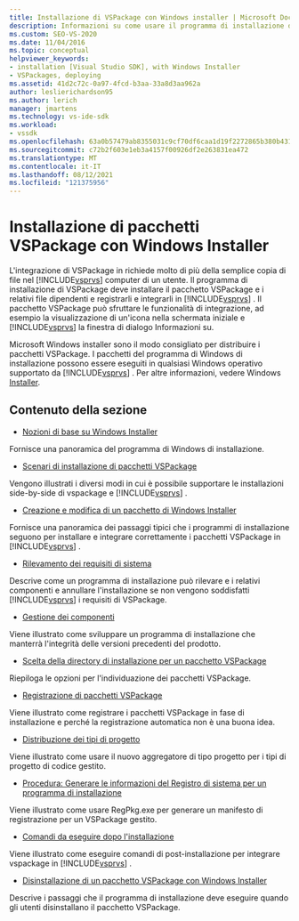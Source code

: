 ```yaml
---
title: Installazione di VSPackage con Windows installer | Microsoft Docs
description: Informazioni su come usare il programma di installazione di Microsoft Windows per installare un pacchetto VSPackage e i relativi file dipendenti e registrarli e integrarli in Visual Studio.
ms.custom: SEO-VS-2020
ms.date: 11/04/2016
ms.topic: conceptual
helpviewer_keywords:
- installation [Visual Studio SDK], with Windows Installer
- VSPackages, deploying
ms.assetid: 41d2c72c-0a97-4fcd-b3aa-33a8d3aa962a
author: leslierichardson95
ms.author: lerich
manager: jmartens
ms.technology: vs-ide-sdk
ms.workload:
- vssdk
ms.openlocfilehash: 63a0b57479ab8355031c9cf70df6caa1d19f2272865b380b431895dc856a4499
ms.sourcegitcommit: c72b2f603e1eb3a4157f00926df2e263831ea472
ms.translationtype: MT
ms.contentlocale: it-IT
ms.lasthandoff: 08/12/2021
ms.locfileid: "121375956"
---
```

# <a name="installing-vspackages-with-windows-installer"></a>Installazione di pacchetti VSPackage con Windows Installer
L'integrazione di VSPackage in richiede molto di più della semplice copia di file nel [!INCLUDE[vsprvs](../../code-quality/includes/vsprvs_md.md)] computer di un utente. Il programma di installazione di VSPackage deve installare il pacchetto VSPackage e i relativi file dipendenti e registrarli e integrarli in [!INCLUDE[vsprvs](../../code-quality/includes/vsprvs_md.md)] . Il pacchetto VSPackage può sfruttare le funzionalità di integrazione, ad esempio la visualizzazione di un'icona nella schermata iniziale e [!INCLUDE[vsprvs](../../code-quality/includes/vsprvs_md.md)] la finestra di dialogo Informazioni su.

 Microsoft Windows installer sono il modo consigliato per distribuire i pacchetti VSPackage. I pacchetti del programma di Windows di installazione possono essere eseguiti in qualsiasi Windows operativo supportato da [!INCLUDE[vsprvs](../../code-quality/includes/vsprvs_md.md)] . Per altre informazioni, vedere Windows [Installer](/previous-versions/2kt85ked(v=vs.120)).

## <a name="in-this-section"></a>Contenuto della sezione
- [Nozioni di base su Windows Installer](../../extensibility/internals/windows-installer-basics.md)

 Fornisce una panoramica del programma di Windows di installazione.

- [Scenari di installazione di pacchetti VSPackage](../../extensibility/internals/vspackage-setup-scenarios.md)

 Vengono illustrati i diversi modi in cui è possibile supportare le installazioni side-by-side di vspackage e [!INCLUDE[vsprvs](../../code-quality/includes/vsprvs_md.md)] .

- [Creazione e modifica di un pacchetto di Windows Installer](../../extensibility/internals/authoring-a-windows-installer-package.md)

 Fornisce una panoramica dei passaggi tipici che i programmi di installazione seguono per installare e integrare correttamente i pacchetti VSPackage in [!INCLUDE[vsprvs](../../code-quality/includes/vsprvs_md.md)] .

- [Rilevamento dei requisiti di sistema](../../extensibility/internals/detecting-system-requirements.md)

 Descrive come un programma di installazione può rilevare e i relativi componenti e annullare l'installazione se non vengono soddisfatti [!INCLUDE[vsprvs](../../code-quality/includes/vsprvs_md.md)] i requisiti di VSPackage.

- [Gestione dei componenti](../../extensibility/internals/component-management.md)

 Viene illustrato come sviluppare un programma di installazione che manterrà l'integrità delle versioni precedenti del prodotto.

- [Scelta della directory di installazione per un pacchetto VSPackage](../../extensibility/internals/choosing-the-installation-directory-for-a-vspackage.md)

 Riepiloga le opzioni per l'individuazione dei pacchetti VSPackage.

- [Registrazione di pacchetti VSPackage](../../extensibility/internals/vspackage-registration.md)

 Viene illustrato come registrare i pacchetti VSPackage in fase di installazione e perché la registrazione automatica non è una buona idea.

- [Distribuzione dei tipi di progetto](../../extensibility/internals/deploying-project-types.md)

 Viene illustrato come usare il nuovo aggregatore di tipo progetto per i tipi di progetto di codice gestito.

- [Procedura: Generare le informazioni del Registro di sistema per un programma di installazione](../../extensibility/internals/how-to-generate-registry-information-for-an-installer.md)

 Viene illustrato come usare RegPkg.exe per generare un manifesto di registrazione per un VSPackage gestito.

- [Comandi da eseguire dopo l'installazione](../../extensibility/internals/commands-that-must-be-run-after-installation.md)

 Viene illustrato come eseguire comandi di post-installazione per integrare vspackage in [!INCLUDE[vsprvs](../../code-quality/includes/vsprvs_md.md)] .

- [Disinstallazione di un pacchetto VSPackage con Windows Installer](../../extensibility/internals/uninstalling-a-vspackage-with-windows-installer.md)

 Descrive i passaggi che il programma di installazione deve eseguire quando gli utenti disinstallano il pacchetto VSPackage.